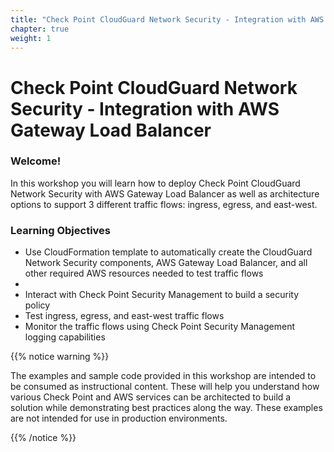 ```yaml
---
title: "Check Point CloudGuard Network Security - Integration with AWS Gateway Load Balancer"
chapter: true
weight: 1
---
```


# Check Point CloudGuard Network Security - Integration with AWS Gateway Load Balancer

### Welcome!

In this workshop you will learn how to deploy Check Point CloudGuard Network Security with AWS Gateway Load Balancer as well as architecture options to support 3 different traffic flows: ingress, egress, and east-west.

### Learning Objectives
- Use CloudFormation template to automatically create the CloudGuard Network Security components, AWS Gateway Load Balancer, and all other required AWS resources needed to test traffic flows
- 
- Interact with Check Point Security Management to build a security policy
- Test ingress, egress, and east-west traffic flows
- Monitor the traffic flows using Check Point Security Management logging capabilities

{{% notice warning %}}
<p style='text-align: left;'>
The examples and sample code provided in this workshop are intended to be consumed as instructional content. These will help you understand how various Check Point and AWS services can be architected to build a solution while demonstrating best practices along the way. These examples are not intended for use in production environments.
</p>
{{% /notice %}}